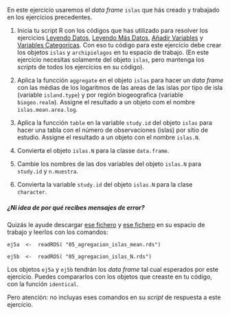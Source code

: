 En este ejercicio usaremos el  *data frame* `islas` que hás creado y trabajado en los ejercícios precedentes. 

1. Inicia tu script R con los códigos que has utilizado para resolver los ejercicios [Leyendo Datos](http://notar.ib.usp.br/exercicio/128), [Leyendo Más Datos](http://notar.ib.usp.br/exercicio/130), [Añadir Variables](http://notar.ib.usp.br/exercicio/131) y [Variables Categoricas](http://notar.ib.usp.br/exercicio/132). Con eso tu código para este ejercício debe crear los objetos `islas` y `archipielagos` en tu espacio de trabajo. (En este ejercício necesitas solamente del objeto `islas`, pero mantenga los *scripts* de todos los ejercícios en su código).

2. Aplica la funcción `aggregate` en el objeto `islas` para hacer un *data frame* con las médias de los logaritmos de las areas de las islas por tipo de isla (variable  `island.type`) y por región biogeografica (variable `biogeo.realm`). Assigne el resultado a un objeto com el nombre `islas.mean.area.log`.

3. Aplica la funcción `table` en la variable `study.id` del objeto `islas` para hacer una tabla con el número de observaciones (islas) por sítio de estudio. Assigne el resultado a un objeto con el nombre `islas.N`.

4. Convierta el objeto `islas.N` para la classe `data.frame`.

5. Cambie los nombres de las dos variables del objeto `islas.N` para `study.id` y `n.muestra`.

6. Convierta la variable `study.id` del objeto `islas.N` para la clase `character`.

##### ¿Ni idea de por qué recibes mensajes de error? 

Quizás le ayude descargar [ese fichero](https://github.com/piLaboratory/R_UNMSM/raw/refs/heads/master/notaR/05_agregacion_islas_mean.rds) y  [ese fichero](https://github.com/piLaboratory/R_UNMSM/raw/refs/heads/master/notaR/05_agregacion_islas_N.rds) en su espacio de trabajo y leerlos con los comandos:

`ej5a  <-  readRDS( "05_agregacion_islas_mean.rds")`

`ej5b  <-  readRDS( "05_agregacion_islas_N.rds")`


Los objetos `ej5a` y `ej5b`  tendrán los *data frame* tal cual esperados por este ejercício. Puedes compararlos con los objetos que creaste en tu código, con la función `identical`. 

Pero atención: no incluyas eses comandos en su *script* de respuesta a este ejercício.
